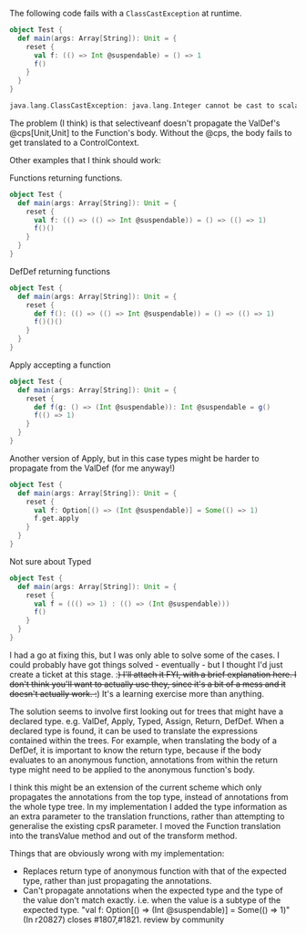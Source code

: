The following code fails with a `ClassCastException` at runtime.

```scala
object Test {
  def main(args: Array[String]): Unit = {
    reset {
      val f: (() => Int @suspendable) = () => 1
      f()
    }
  }
}
```

```scala
java.lang.ClassCastException: java.lang.Integer cannot be cast to scala.continuations.ControlContext
```

The problem (I think) is that selectiveanf doesn't propagate the ValDef's @cps[Unit,Unit] to the Function's body. Without the @cps, the body fails to get translated to a ControlContext.

Other examples that I think should work:

Functions returning functions.

```scala
object Test {
  def main(args: Array[String]): Unit = {
    reset {
      val f: (() => (() => Int @suspendable)) = () => (() => 1)
      f()()
    }
  }
}
```

DefDef returning functions

```scala
object Test {
  def main(args: Array[String]): Unit = {
    reset {
      def f(): (() => (() => Int @suspendable)) = () => (() => 1)
      f()()()
    }
  }
}
```

Apply accepting a function

```scala
object Test {
  def main(args: Array[String]): Unit = {
    reset {
      def f(g: () => (Int @suspendable)): Int @suspendable = g()
      f(() => 1)
    }
  }
}
```

Another version of Apply, but in this case types might be harder to propagate from the ValDef (for me anyway!)

```scala
object Test {
  def main(args: Array[String]): Unit = {
    reset {
      val f: Option[() => (Int @suspendable)] = Some(() => 1)
      f.get.apply
    }
  }
}
```

Not sure about Typed

```scala
object Test {
  def main(args: Array[String]): Unit = {
    reset {
      val f = ((() => 1) : (() => (Int @suspendable)))
      f()
    }
  }
}
```

I had a go at fixing this, but I was only able to solve some of the cases. I could probably have got things solved - eventually - but I thought I'd just create a ticket at this stage. :~~) I'll attach it FYI, with a brief explanation here. I don't think you'll want to actually use they, since it's a bit of a mess and it doesn't actually work. :~~) It's a learning exercise more than anything.

The solution seems to involve first looking out for trees that might have a declared type. e.g. ValDef, Apply, Typed, Assign, Return, DefDef. When a declared type is found, it can be used to translate the expressions contained within the trees. For example, when translating the body of a DefDef, it is important to know the return type, because if the body evaluates to an anonymous function, annotations from within the return type might need to be applied to the anonymous function's body.

I think this might be an extension of the current scheme which only propagates the annotations from the top type, instead of annotations from the whole type tree. In my implementation I added the type information as an extra parameter to the translation frunctions, rather than attempting to generalise the existing cpsR parameter. I moved the Function translation into the transValue method and out of the transform method.

Things that are obviously wrong with my implementation:
- Replaces return type of anonymous function with that of the expected type, rather than just propagating the annotations.
- Can't propagate annotations when the expected type and the type of the value don't match exactly. i.e. when the value is a subtype of the expected type. "val f: Option[() => (Int @suspendable)] = Some(() => 1)"
(In r20827) closes #1807,#1821. review by community
